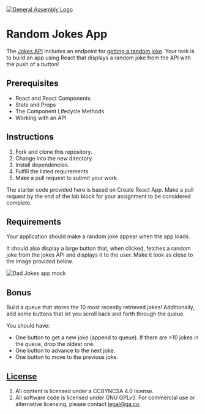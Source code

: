 [![General Assembly Logo](https://camo.githubusercontent.com/1a91b05b8f4d44b5bbfb83abac2b0996d8e26c92/687474703a2f2f692e696d6775722e636f6d2f6b6538555354712e706e67)](https://generalassemb.ly/education/web-development-immersive)

# Random Jokes App

The [Jokes API](https://github.com/15Dkatz/official_joke_api) includes an endpoint for
[getting a random joke](https://official-joke-api.appspot.com/random_joke).
Your task is to build an app using React that displays a random joke from
the API with the push of a button!

## Prerequisites

- React and React Components
- State and Props
- The Component Lifecycle Methods
- Working with an API

## Instructions

1.  Fork and clone this repository.
1.  Change into the new directory.
1.  Install dependencies.
1.  Fulfill the listed requirements.
1.  Make a pull request to submit your work.

The starter code provided here is based on Create React App. Make a pull request
by the end of the lab block for your assignment to be considered complete.

## Requirements

Your application should make a random joke appear when the app loads.

It should also display a large button that, when clicked, fetches a random
joke from the jokes API and displays it to the user. Make it look as close
to the image provided below.

![Dad Jokes app mock](./assets/dad-jokes.png)

## Bonus

Build a queue that stores the 10 most recently retrieved jokes!
Additionally, add some buttons that let you scroll back and forth through the
queue.

You should have:

- One button to get a new joke (append to queue). If there are >10 jokes in the
  queue, drop the oldest one.
- One button to advance to the next joke.
- One button to move to the previous joke.

## [License](LICENSE)

1.  All content is licensed under a CC­BY­NC­SA 4.0 license.
1.  All software code is licensed under GNU GPLv3. For commercial use or
    alternative licensing, please contact legal@ga.co.
